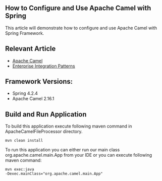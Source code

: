 
<b><h2>How to Configure and Use Apache Camel with Spring</h2></b>

This article will demonstrate how to configure and use Apache Camel with Spring Framework.

<b><h2>Relevant Article</h2></b>

<ul>
  <li><a href="http://camel.apache.org/">Apache Camel</a></li>
  <li><a href="http://www.enterpriseintegrationpatterns.com/patterns/messaging/toc.html">Enterprise Integration Patterns</a></li>
</ul>

<b><h2>Framework Versions:</h2></b>

<ul>
  <li>Spring 4.2.4</li>
  <li>Apache Camel 2.16.1</li>
</ul>

<b><h2>Build and Run Application</h2></b>

To build this application execute following maven command in ApacheCamelFileProcessor directory.

<code>mvn clean install</code>

To run this application you can either run our main class org.apache.camel.main.App from your IDE or you can execute following maven command:

<code>mvn exec:java -Dexec.mainClass="org.apache.camel.main.App"</code>
